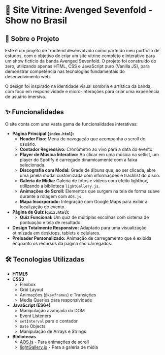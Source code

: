 # 🤘 Site Vitrine: Avenged Sevenfold - Show no Brasil

## 📄 Sobre o Projeto

Este é um projeto de frontend desenvolvido como parte do meu portfólio de estudos, com o objetivo de criar um site vitrine completo e interativo para um show fictício da banda Avenged Sevenfold. O projeto foi construído do zero, utilizando apenas HTML, CSS e JavaScript puro (Vanilla JS), para demonstrar competência nas tecnologias fundamentais do desenvolvimento web.

O design foi inspirado na identidade visual sombria e artística da banda, com foco em responsividade e micro-interações para criar uma experiência de usuário imersiva.

## ✨ Funcionalidades

O site conta com uma vasta gama de funcionalidades interativas:

* **Página Principal (`index.html`):**
    * **Header Fixo:** Menu de navegação que acompanha o scroll do usuário.
    * **Contador Regressivo:** Cronômetro ao vivo para a data do evento.
    * **Player de Música Interativo:** Ao clicar em uma música na setlist, um player do Spotify é carregado dinamicamente com a faixa selecionada.
    * **Discografia com Modal:** Grade de álbuns que, ao ser clicada, abre uma janela modal customizada com informações e tracklist do disco.
    * **Galeria de Mídia:** Galeria de fotos e vídeos com efeito lightbox, utilizando a biblioteca `lightGallery.js`.
    * **Animações de Scroll:** Elementos que surgem na tela de forma suave durante a rolagem com `AOS.js`.
    * **Mapa Incorporado:** Integração com Google Maps para exibir a localização do evento.
* **Página de Quiz (`quiz.html`):**
    * **Quiz Funcional:** Um quiz de múltiplas escolhas com sistema de pontuação e tela de resultado.
* **Design Totalmente Responsivo:** Adaptado para uma visualização otimizada em desktops, tablets e celulares.
* **Preloader Personalizado:** Animação de carregamento que é exibida enquanto os recursos da página são carregados.

## 🛠️ Tecnologias Utilizadas

* **HTML5**
* **CSS3**
    * Flexbox
    * Grid Layout
    * Animações (`@keyframes`) e Transições
    * Media Queries para responsividade
* **JavaScript (ES6+)**
    * Manipulação avançada do DOM
    * Event Listeners
    * `setInterval` para o contador
    * `Date` Objects
    * Manipulação de Arrays e Strings
* **Bibliotecas**
    * [AOS.js](https://github.com/michalsnik/aos) - Para animações de scroll
    * [lightGallery.js](https://www.lightgalleryjs.com/) - Para a galeria de mídia
